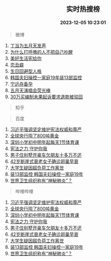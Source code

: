 <div align="center"><h2>实时热搜榜</h2><h4>2023-12-05 10:23:01</h4></div>

> 微博  

1. [丁当为五月天发声](https://s.weibo.com/weibo?q=%23%E4%B8%81%E5%BD%93%E4%B8%BA%E4%BA%94%E6%9C%88%E5%A4%A9%E5%8F%91%E5%A3%B0%23&t=31&band_rank=1&Refer=top)<br />
2. [为什么打呼噜的人不把自己吵醒](https://s.weibo.com/weibo?q=%E4%B8%BA%E4%BB%80%E4%B9%88%E6%89%93%E5%91%BC%E5%99%9C%E7%9A%84%E4%BA%BA%E4%B8%8D%E6%8A%8A%E8%87%AA%E5%B7%B1%E5%90%B5%E9%86%92&t=31&band_rank=2&Refer=top)<br />
3. [美好生活宪给你](https://s.weibo.com/weibo?q=%23%E7%BE%8E%E5%A5%BD%E7%94%9F%E6%B4%BB%E5%AE%AA%E7%BB%99%E4%BD%A0%23&t=31&band_rank=3&Refer=top)<br />
4. [恋丑癖](https://s.weibo.com/weibo?q=%E6%81%8B%E4%B8%91%E7%99%96&t=31&band_rank=4&Refer=top)<br />
5. [生日回避型人格](https://s.weibo.com/weibo?q=%E7%94%9F%E6%97%A5%E5%9B%9E%E9%81%BF%E5%9E%8B%E4%BA%BA%E6%A0%BC&t=31&band_rank=5&Refer=top)<br />
6. [韩国夫妇操控一家庭19年装13部监控](https://s.weibo.com/weibo?q=%23%E9%9F%A9%E5%9B%BD%E5%A4%AB%E5%A6%87%E6%93%8D%E6%8E%A7%E4%B8%80%E5%AE%B6%E5%BA%AD19%E5%B9%B4%E8%A3%8513%E9%83%A8%E7%9B%91%E6%8E%A7%23&t=31&band_rank=6&Refer=top)<br />
7. [宁远舟备孕](https://s.weibo.com/weibo?q=%E5%AE%81%E8%BF%9C%E8%88%9F%E5%A4%87%E5%AD%95&t=31&band_rank=7&Refer=top)<br />
8. [五月天演唱会荧光棒](https://s.weibo.com/weibo?q=%E4%BA%94%E6%9C%88%E5%A4%A9%E6%BC%94%E5%94%B1%E4%BC%9A%E8%8D%A7%E5%85%89%E6%A3%92&t=31&band_rank=8&Refer=top)<br />
9. [30万买编制未果起诉要求退款被驳回](https://s.weibo.com/weibo?q=%2330%E4%B8%87%E4%B9%B0%E7%BC%96%E5%88%B6%E6%9C%AA%E6%9E%9C%E8%B5%B7%E8%AF%89%E8%A6%81%E6%B1%82%E9%80%80%E6%AC%BE%E8%A2%AB%E9%A9%B3%E5%9B%9E%23&t=31&band_rank=9&Refer=top)<br />

> 知乎  


> 百度  

1. [习近平强调坚定维护宪法权威和尊严](https://www.baidu.com/s?wd=%E4%B9%A0%E8%BF%91%E5%B9%B3%E5%BC%BA%E8%B0%83%E5%9D%9A%E5%AE%9A%E7%BB%B4%E6%8A%A4%E5%AE%AA%E6%B3%95%E6%9D%83%E5%A8%81%E5%92%8C%E5%B0%8A%E4%B8%A5&sa=fyb_news&rsv_dl=fyb_news)<br />
2. [全球央行囤了800吨黄金](https://www.baidu.com/s?wd=%E5%85%A8%E7%90%83%E5%A4%AE%E8%A1%8C%E5%9B%A4%E4%BA%86800%E5%90%A8%E9%BB%84%E9%87%91&sa=fyb_news&rsv_dl=fyb_news)<br />
3. [深圳小学初中明年起每天1节体育课](https://www.baidu.com/s?wd=%E6%B7%B1%E5%9C%B3%E5%B0%8F%E5%AD%A6%E5%88%9D%E4%B8%AD%E6%98%8E%E5%B9%B4%E8%B5%B7%E6%AF%8F%E5%A4%A91%E8%8A%82%E4%BD%93%E8%82%B2%E8%AF%BE&sa=fyb_news&rsv_dl=fyb_news)<br />
4. [宪法之力 守护你我](https://www.baidu.com/s?wd=%E5%AE%AA%E6%B3%95%E4%B9%8B%E5%8A%9B+%E5%AE%88%E6%8A%A4%E4%BD%A0%E6%88%91&sa=fyb_news&rsv_dl=fyb_news)<br />
5. [男子住别墅开豪车欠朋友十多万不还](https://www.baidu.com/s?wd=%E7%94%B7%E5%AD%90%E4%BD%8F%E5%88%AB%E5%A2%85%E5%BC%80%E8%B1%AA%E8%BD%A6%E6%AC%A0%E6%9C%8B%E5%8F%8B%E5%8D%81%E5%A4%9A%E4%B8%87%E4%B8%8D%E8%BF%98&sa=fyb_news&rsv_dl=fyb_news)<br />
6. [42岁断崖式衰老女子确诊卵巢早衰](https://www.baidu.com/s?wd=42%E5%B2%81%E6%96%AD%E5%B4%96%E5%BC%8F%E8%A1%B0%E8%80%81%E5%A5%B3%E5%AD%90%E7%A1%AE%E8%AF%8A%E5%8D%B5%E5%B7%A2%E6%97%A9%E8%A1%B0&sa=fyb_news&rsv_dl=fyb_news)<br />
7. [大学生疑因超负荷工作离世](https://www.baidu.com/s?wd=%E5%A4%A7%E5%AD%A6%E7%94%9F%E7%96%91%E5%9B%A0%E8%B6%85%E8%B4%9F%E8%8D%B7%E5%B7%A5%E4%BD%9C%E7%A6%BB%E4%B8%96&sa=fyb_news&rsv_dl=fyb_news)<br />
8. [装13部监控 韩国夫妇操控一家庭19年](https://www.baidu.com/s?wd=%E8%A3%8513%E9%83%A8%E7%9B%91%E6%8E%A7+%E9%9F%A9%E5%9B%BD%E5%A4%AB%E5%A6%87%E6%93%8D%E6%8E%A7%E4%B8%80%E5%AE%B6%E5%BA%AD19%E5%B9%B4&sa=fyb_news&rsv_dl=fyb_news)<br />
9. [世界卫生组织称有“神秘肺炎”？](https://www.baidu.com/s?wd=%E4%B8%96%E7%95%8C%E5%8D%AB%E7%94%9F%E7%BB%84%E7%BB%87%E7%A7%B0%E6%9C%89%E2%80%9C%E7%A5%9E%E7%A7%98%E8%82%BA%E7%82%8E%E2%80%9D%EF%BC%9F&sa=fyb_news&rsv_dl=fyb_news)<br />

> 哔哩哔哩  

1. [习近平强调坚定维护宪法权威和尊严](https://www.baidu.com/s?wd=%E4%B9%A0%E8%BF%91%E5%B9%B3%E5%BC%BA%E8%B0%83%E5%9D%9A%E5%AE%9A%E7%BB%B4%E6%8A%A4%E5%AE%AA%E6%B3%95%E6%9D%83%E5%A8%81%E5%92%8C%E5%B0%8A%E4%B8%A5&sa=fyb_news&rsv_dl=fyb_news)<br />
2. [全球央行囤了800吨黄金](https://www.baidu.com/s?wd=%E5%85%A8%E7%90%83%E5%A4%AE%E8%A1%8C%E5%9B%A4%E4%BA%86800%E5%90%A8%E9%BB%84%E9%87%91&sa=fyb_news&rsv_dl=fyb_news)<br />
3. [深圳小学初中明年起每天1节体育课](https://www.baidu.com/s?wd=%E6%B7%B1%E5%9C%B3%E5%B0%8F%E5%AD%A6%E5%88%9D%E4%B8%AD%E6%98%8E%E5%B9%B4%E8%B5%B7%E6%AF%8F%E5%A4%A91%E8%8A%82%E4%BD%93%E8%82%B2%E8%AF%BE&sa=fyb_news&rsv_dl=fyb_news)<br />
4. [宪法之力 守护你我](https://www.baidu.com/s?wd=%E5%AE%AA%E6%B3%95%E4%B9%8B%E5%8A%9B+%E5%AE%88%E6%8A%A4%E4%BD%A0%E6%88%91&sa=fyb_news&rsv_dl=fyb_news)<br />
5. [男子住别墅开豪车欠朋友十多万不还](https://www.baidu.com/s?wd=%E7%94%B7%E5%AD%90%E4%BD%8F%E5%88%AB%E5%A2%85%E5%BC%80%E8%B1%AA%E8%BD%A6%E6%AC%A0%E6%9C%8B%E5%8F%8B%E5%8D%81%E5%A4%9A%E4%B8%87%E4%B8%8D%E8%BF%98&sa=fyb_news&rsv_dl=fyb_news)<br />
6. [42岁断崖式衰老女子确诊卵巢早衰](https://www.baidu.com/s?wd=42%E5%B2%81%E6%96%AD%E5%B4%96%E5%BC%8F%E8%A1%B0%E8%80%81%E5%A5%B3%E5%AD%90%E7%A1%AE%E8%AF%8A%E5%8D%B5%E5%B7%A2%E6%97%A9%E8%A1%B0&sa=fyb_news&rsv_dl=fyb_news)<br />
7. [大学生疑因超负荷工作离世](https://www.baidu.com/s?wd=%E5%A4%A7%E5%AD%A6%E7%94%9F%E7%96%91%E5%9B%A0%E8%B6%85%E8%B4%9F%E8%8D%B7%E5%B7%A5%E4%BD%9C%E7%A6%BB%E4%B8%96&sa=fyb_news&rsv_dl=fyb_news)<br />
8. [装13部监控 韩国夫妇操控一家庭19年](https://www.baidu.com/s?wd=%E8%A3%8513%E9%83%A8%E7%9B%91%E6%8E%A7+%E9%9F%A9%E5%9B%BD%E5%A4%AB%E5%A6%87%E6%93%8D%E6%8E%A7%E4%B8%80%E5%AE%B6%E5%BA%AD19%E5%B9%B4&sa=fyb_news&rsv_dl=fyb_news)<br />
9. [世界卫生组织称有“神秘肺炎”？](https://www.baidu.com/s?wd=%E4%B8%96%E7%95%8C%E5%8D%AB%E7%94%9F%E7%BB%84%E7%BB%87%E7%A7%B0%E6%9C%89%E2%80%9C%E7%A5%9E%E7%A7%98%E8%82%BA%E7%82%8E%E2%80%9D%EF%BC%9F&sa=fyb_news&rsv_dl=fyb_news)<br />
